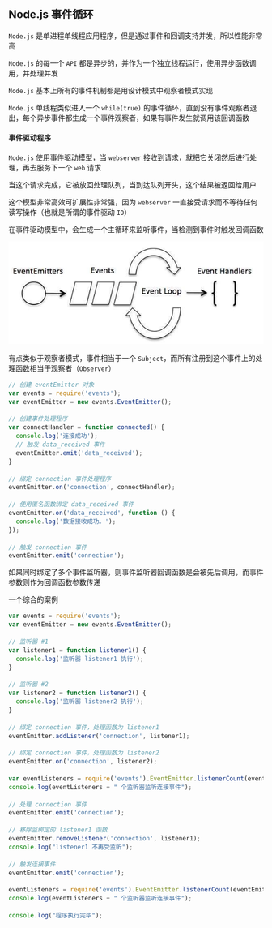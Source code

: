 ## Node.js 事件循环

`Node.js` 是单进程单线程应用程序，但是通过事件和回调支持并发，所以性能非常高

`Node.js` 的每一个 `API` 都是异步的，并作为一个独立线程运行，使用异步函数调用，并处理并发

`Node.js` 基本上所有的事件机制都是用设计模式中观察者模式实现

`Node.js` 单线程类似进入一个 `while(true)` 的事件循环，直到没有事件观察者退出，每个异步事件都生成一个事件观察者，如果有事件发生就调用该回调函数



#### 事件驱动程序

`Node.js` 使用事件驱动模型，当 `webserver` 接收到请求，就把它关闭然后进行处理，再去服务下一个 `web` 请求

当这个请求完成，它被放回处理队列，当到达队列开头，这个结果被返回给用户

这个模型非常高效可扩展性非常强，因为 `webserver` 一直接受请求而不等待任何读写操作（也就是所谓的事件驱动 `IO`）

在事件驱动模型中，会生成一个主循环来监听事件，当检测到事件时触发回调函数

![img](01.png)

有点类似于观察者模式，事件相当于一个 `Subject`，而所有注册到这个事件上的处理函数相当于观察者（`Observer`）

```js
// 创建 eventEmitter 对象
var events = require('events');
var eventEmitter = new events.EventEmitter();

// 创建事件处理程序
var connectHandler = function connected() {
  console.log('连接成功');
  // 触发 data_received 事件 
  eventEmitter.emit('data_received');
}

// 绑定 connection 事件处理程序
eventEmitter.on('connection', connectHandler);

// 使用匿名函数绑定 data_received 事件
eventEmitter.on('data_received', function () {
  console.log('数据接收成功。');
});

// 触发 connection 事件 
eventEmitter.emit('connection');
```

如果同时绑定了多个事件监听器，则事件监听器回调函数是会被先后调用，而事件参数则作为回调函数参数传递

一个综合的案例

```js
var events = require('events');
var eventEmitter = new events.EventEmitter();

// 监听器 #1
var listener1 = function listener1() {
  console.log('监听器 listener1 执行');
}

// 监听器 #2
var listener2 = function listener2() {
  console.log('监听器 listener2 执行');
}

// 绑定 connection 事件，处理函数为 listener1 
eventEmitter.addListener('connection', listener1);

// 绑定 connection 事件，处理函数为 listener2
eventEmitter.on('connection', listener2);

var eventListeners = require('events').EventEmitter.listenerCount(eventEmitter, 'connection');
console.log(eventListeners + " 个监听器监听连接事件");

// 处理 connection 事件 
eventEmitter.emit('connection');

// 移除监绑定的 listener1 函数
eventEmitter.removeListener('connection', listener1);
console.log("listener1 不再受监听");

// 触发连接事件
eventEmitter.emit('connection');

eventListeners = require('events').EventEmitter.listenerCount(eventEmitter, 'connection');
console.log(eventListeners + " 个监听器监听连接事件");

console.log("程序执行完毕");
```